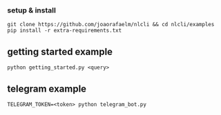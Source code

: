 ### setup & install
```
git clone https://github.com/joaorafaelm/nlcli && cd nlcli/examples
pip install -r extra-requirements.txt
```

## getting started example
`python getting_started.py <query>`

## telegram example
`TELEGRAM_TOKEN=<token> python telegram_bot.py`
